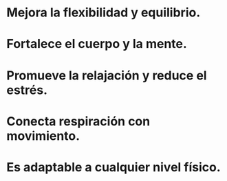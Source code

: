 # Mejora la flexibilidad y equilibrio.
# Fortalece el cuerpo y la mente.
# Promueve la relajación y reduce el estrés.
# Conecta respiración con movimiento.
# Es adaptable a cualquier nivel físico.


